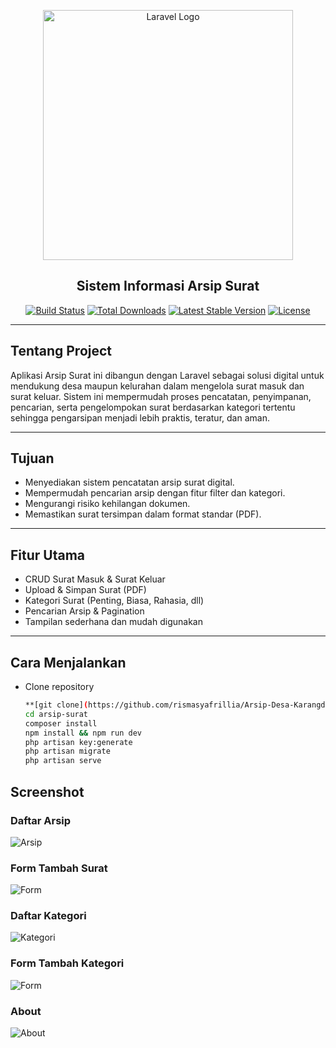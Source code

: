 <p align="center">
    <a href="https://laravel.com" target="_blank">
        <img src="https://raw.githubusercontent.com/laravel/art/master/logo-lockup/5%20SVG/2%20CMYK/1%20Full%20Color/laravel-logolockup-cmyk-red.svg" width="400" alt="Laravel Logo">
    </a>
</p>

<h2 align="center">Sistem Informasi Arsip Surat</h2>

<p align="center">
    <a href="https://github.com/laravel/framework/actions"><img src="https://github.com/laravel/framework/workflows/tests/badge.svg" alt="Build Status"></a>
    <a href="https://packagist.org/packages/laravel/framework"><img src="https://img.shields.io/packagist/dt/laravel/framework" alt="Total Downloads"></a>
    <a href="https://packagist.org/packages/laravel/framework"><img src="https://img.shields.io/packagist/v/laravel/framework" alt="Latest Stable Version"></a>
    <a href="https://packagist.org/packages/laravel/framework"><img src="https://img.shields.io/packagist/l/laravel/framework" alt="License"></a>
</p>

---

## Tentang Project
Aplikasi Arsip Surat ini dibangun dengan Laravel sebagai solusi digital untuk mendukung desa maupun kelurahan dalam mengelola surat masuk dan surat keluar. Sistem ini mempermudah proses pencatatan, penyimpanan, pencarian, serta pengelompokan surat berdasarkan kategori tertentu sehingga pengarsipan menjadi lebih praktis, teratur, dan aman.

---

## Tujuan
- Menyediakan sistem pencatatan arsip surat digital.  
- Mempermudah pencarian arsip dengan fitur filter dan kategori.  
- Mengurangi risiko kehilangan dokumen.  
- Memastikan surat tersimpan dalam format standar (PDF).  

---

## Fitur Utama
- CRUD Surat Masuk & Surat Keluar  
- Upload & Simpan Surat (PDF)  
- Kategori Surat (Penting, Biasa, Rahasia, dll)  
- Pencarian Arsip & Pagination  
- Tampilan sederhana dan mudah digunakan  

---

## Cara Menjalankan
- Clone repository
   ```bash
   **[git clone](https://github.com/rismasyafrillia/Arsip-Desa-Karangduren)
   cd arsip-surat
   composer install
   npm install && npm run dev
   php artisan key:generate
   php artisan migrate
   php artisan serve

## Screenshot

### Daftar Arsip
![Arsip](ss/ArsipSurat.png)

### Form Tambah Surat
![Form](ss/ArsipSuratUnggah.png)

### Daftar Kategori
![Kategori](ss/KategoriSurat.png)

### Form Tambah Kategori
![Form](ss/KategoriSuratTambah.png.png)

### About
![About](ss/About.png)